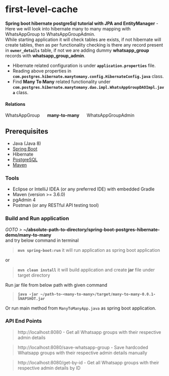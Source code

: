 # first-level-cache

**Spring boot hibernate postgreSql tutorial with JPA and EntityManager** - 
Here we will look into hibernate many to many mapping with WhatsAppGroup to WhatsAppGroupAdmin.  
While starting application it will check tables are exists, if not hibernate will create tables,
then as per functionality checking is there any record present in **`owner_details`** table, 
if not we are adding dummy **whatsapp_group** records with **whatsapp_group_admin**.    

- Hibernate related configuration is under **`application.properties`** file.
- Reading above properties in **`com.postgres.hibernate.manytomany.config.HibernateConfig.java`** class.
- Find **Many To Many** related functionality under **`com.postgres.hibernate.manytomany.dao.impl.WhatsAppGroupDAOImpl.java`** class.


#### Relations
WhatsAppGroup   &nbsp;&nbsp;&nbsp;&nbsp;   **many-to-many**   &nbsp;&nbsp;&nbsp;&nbsp;   WhatsAppGroupAdmin   


## Prerequisites 
- Java (Java 8)
- [Spring Boot](https://spring.io/projects/spring-boot)
- Hibernate
- [PostgreSQL](https://www.postgresql.org/docs/)
- [Maven](https://maven.apache.org/guides/index.html)


### Tools
- Eclipse or IntelliJ IDEA (or any preferred IDE) with embedded Gradle
- Maven (version >= 3.6.0)
- pgAdmin 4
- Postman (or any RESTful API testing tool)


###  Build and Run application
_GOTO >_ **~/absolute-path-to-directory/spring-boot-postgres-hibernate-demo/many-to-many**  
and try below command in terminal
> **```mvn spring-boot:run```** it will run application as spring boot application

or
> **```mvn clean install```** it will build application and create **jar** file under target directory 

Run jar file from below path with given command
> **```java -jar ~/path-to-<many-to-many>/target/many-to-many-0.0.1-SNAPSHOT.jar```**

Or run main method from `ManyToManyApp.java` as spring boot application.


### API End Points

> http://localhost:8080 - Get all Whatsapp groups with their respective admin details 


> http://localhost:8080/save-whatsapp-group - Save hardcoded Whatsapp groups with their respective admin details manually  


> http://localhost:8080/get-by-id - Get all Whatsapp groups with their respective admin details by ID
